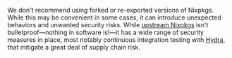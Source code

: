 We don't recommend using forked or re-exported versions of Nixpkgs.
While this may be convenient in some cases, it can introduce unexpected behaviors and unwanted security risks.
While <a href="https://github.com/NixOS/nixpkgs">upstream Nixpkgs</a> isn't bulletproof&mdash;nothing in software is!&mdash;it has a wide range of security measures in place, most notably continuous integration testing with <a href="https://hydra.nixos.org/">Hydra</a>, that mitigate a great deal of supply chain risk.
